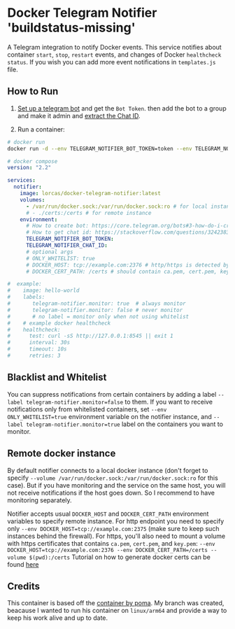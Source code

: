 # Docker Telegram Notifier 'buildstatus-missing'

A Telegram integration to notify Docker events. This service notifies about container `start`, `stop`, `restart` events, and changes of Docker `healthcheck status`. If you wish you can add more event notifications in `templates.js` file.

## How to Run

1. [Set up a telegram bot](https://core.telegram.org/bots#3-how-do-i-create-a-bot) and get the `Bot Token`. then add the bot to a group and make it admin and [extract the Chat ID](https://stackoverflow.com/a/32572159/882223).

2. Run a container:
```sh
# docker run
docker run -d --env TELEGRAM_NOTIFIER_BOT_TOKEN=token --env TELEGRAM_NOTIFIER_CHAT_ID=chat_id --volume /var/run/docker.sock:/var/run/docker.sock:ro lorcas/docker-telegram-notifier
```
```yml
# docker compose
version: "2.2"

services:
  notifier:
    image: lorcas/docker-telegram-notifier:latest
    volumes:
      - /var/run/docker.sock:/var/run/docker.sock:ro # for local instance
      # - ./certs:/certs # for remote instance
    environment:
      # How to create bot: https://core.telegram.org/bots#3-how-do-i-create-a-bot
      # How to get chat id: https://stackoverflow.com/questions/32423837/telegram-bot-how-to-get-a-group-chat-id/32572159#32572159
      TELEGRAM_NOTIFIER_BOT_TOKEN:
      TELEGRAM_NOTIFIER_CHAT_ID:
      # optional args
      # ONLY_WHITELIST: true
      # DOCKER_HOST: tcp://example.com:2376 # http/https is detected by port number
      # DOCKER_CERT_PATH: /certs # should contain ca.pem, cert.pem, key.pem

#  example:
#    image: hello-world
#    labels:
#       telegram-notifier.monitor: true  # always monitor
#       telegram-notifier.monitor: false # never monitor
#       # no label = monitor only when not using whitelist
#    # example docker healthcheck
#    healthcheck:
#      test: curl -sS http://127.0.0.1:8545 || exit 1
#      interval: 30s
#      timeout: 10s
#      retries: 3
```

## Blacklist and Whitelist

You can suppress notifications from certain containers by adding a label `--label telegram-notifier.monitor=false` to them. If you want to receive notifications only from whitelisted containers, set `--env ONLY_WHITELIST=true` environment variable on the notifier instance, and `--label telegram-notifier.monitor=true` label on the containers you want to monitor.

## Remote docker instance

By default notifier connects to a local docker instance (don't forget to specify `--volume /var/run/docker.sock:/var/run/docker.sock:ro` for this case). But if you have monitoring and the service on the same host, you will not receive notifications if the host goes down. So I recommend to have monitoring separately.

Notifier accepts usual `DOCKER_HOST` and `DOCKER_CERT_PATH` environment variables to specify remote instance. For http endpoint you need to specify only `--env DOCKER_HOST=tcp://example.com:2375` (make sure to keep such instances behind the firewall). For https, you'll also need to mount a volume with https certificates that contains `ca.pem`, `cert.pem`, and `key.pem`: `--env DOCKER_HOST=tcp://example.com:2376 --env DOCKER_CERT_PATH=/certs --volume $(pwd):/certs`
Tutorial on how to generate docker certs can be found [here](https://docs.docker.com/engine/security/https/)


## Credits

This container is based off the [container by poma](https://hub.docker.com/r/poma/docker-telegram-notifier). My branch was created, beacause I wanted to run his container on `linux/arm64` and provide a way to keep his work alive and up to date.